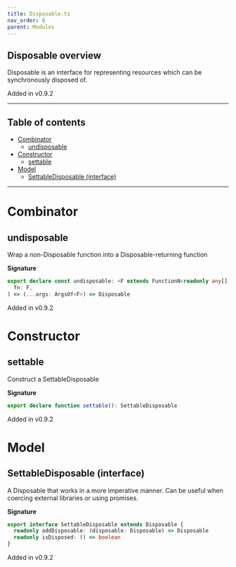 ```yaml
---
title: Disposable.ts
nav_order: 8
parent: Modules
---
```


## Disposable overview

Disposable is an interface for representing resources which can be synchronously disposed of.

Added in v0.9.2

---

<h2 class="text-delta">Table of contents</h2>

- [Combinator](#combinator)
  - [undisposable](#undisposable)
- [Constructor](#constructor)
  - [settable](#settable)
- [Model](#model)
  - [SettableDisposable (interface)](#settabledisposable-interface)

---

# Combinator

## undisposable

Wrap a non-Disposable function into a Disposable-returning function

**Signature**

```ts
export declare const undisposable: <F extends FunctionN<readonly any[], any>>(
  fn: F,
) => (...args: ArgsOf<F>) => Disposable
```

Added in v0.9.2

# Constructor

## settable

Construct a SettableDisposable

**Signature**

```ts
export declare function settable(): SettableDisposable
```

Added in v0.9.2

# Model

## SettableDisposable (interface)

A Disposable that works in a more imperative manner. Can be useful when coercing external libraries
or using promises.

**Signature**

```ts
export interface SettableDisposable extends Disposable {
  readonly addDisposable: (disposable: Disposable) => Disposable
  readonly isDisposed: () => boolean
}
```

Added in v0.9.2
